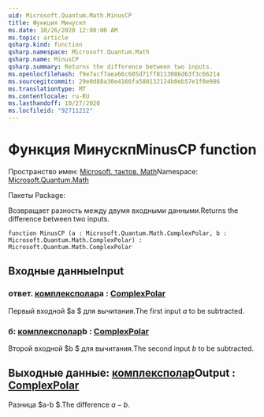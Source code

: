 ```yaml
---
uid: Microsoft.Quantum.Math.MinusCP
title: Функция Минускп
ms.date: 10/26/2020 12:00:00 AM
ms.topic: article
qsharp.kind: function
qsharp.namespace: Microsoft.Quantum.Math
qsharp.name: MinusCP
qsharp.summary: Returns the difference between two inputs.
ms.openlocfilehash: f9e7acf7aea66c605d71ff8113086d63f3c66214
ms.sourcegitcommit: 29e0d88a30e4166fa580132124b0eb57e1f0e986
ms.translationtype: MT
ms.contentlocale: ru-RU
ms.lasthandoff: 10/27/2020
ms.locfileid: "92711212"
---
```

# <a name="minuscp-function"></a><span data-ttu-id="206b0-102">Функция Минускп</span><span class="sxs-lookup"><span data-stu-id="206b0-102">MinusCP function</span></span>

<span data-ttu-id="206b0-103">Пространство имен: [Microsoft. тактов. Math](xref:Microsoft.Quantum.Math)</span><span class="sxs-lookup"><span data-stu-id="206b0-103">Namespace: [Microsoft.Quantum.Math](xref:Microsoft.Quantum.Math)</span></span>

<span data-ttu-id="206b0-104">Пакеты [](https://nuget.org/packages/)</span><span class="sxs-lookup"><span data-stu-id="206b0-104">Package: [](https://nuget.org/packages/)</span></span>


<span data-ttu-id="206b0-105">Возвращает разность между двумя входными данными.</span><span class="sxs-lookup"><span data-stu-id="206b0-105">Returns the difference between two inputs.</span></span>

```qsharp
function MinusCP (a : Microsoft.Quantum.Math.ComplexPolar, b : Microsoft.Quantum.Math.ComplexPolar) : Microsoft.Quantum.Math.ComplexPolar
```


## <a name="input"></a><span data-ttu-id="206b0-106">Входные данные</span><span class="sxs-lookup"><span data-stu-id="206b0-106">Input</span></span>

### <a name="a--complexpolar"></a><span data-ttu-id="206b0-107">ответ. [комплексполар](xref:Microsoft.Quantum.Math.ComplexPolar)</span><span class="sxs-lookup"><span data-stu-id="206b0-107">a : [ComplexPolar](xref:Microsoft.Quantum.Math.ComplexPolar)</span></span>

<span data-ttu-id="206b0-108">Первый входной $a $ для вычитания.</span><span class="sxs-lookup"><span data-stu-id="206b0-108">The first input $a$ to be subtracted.</span></span>


### <a name="b--complexpolar"></a><span data-ttu-id="206b0-109">б: [комплексполар](xref:Microsoft.Quantum.Math.ComplexPolar)</span><span class="sxs-lookup"><span data-stu-id="206b0-109">b : [ComplexPolar](xref:Microsoft.Quantum.Math.ComplexPolar)</span></span>

<span data-ttu-id="206b0-110">Второй входной $b $ для вычитания.</span><span class="sxs-lookup"><span data-stu-id="206b0-110">The second input $b$ to be subtracted.</span></span>



## <a name="output--complexpolar"></a><span data-ttu-id="206b0-111">Выходные данные: [комплексполар](xref:Microsoft.Quantum.Math.ComplexPolar)</span><span class="sxs-lookup"><span data-stu-id="206b0-111">Output : [ComplexPolar](xref:Microsoft.Quantum.Math.ComplexPolar)</span></span>

<span data-ttu-id="206b0-112">Разница $a-b $.</span><span class="sxs-lookup"><span data-stu-id="206b0-112">The difference $a - b$.</span></span>
